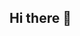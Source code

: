 ## Hi there 👋

<!--
**moulika-siva/moulika-siva** is a ✨ _special_ ✨ repository because its `README.md` (this file) appears on your GitHub profile.

Here are some ideas to get you started:

- 🔭 I’m currently working on personal coding projects
- 🌱 I’m currently learning Dr. Racket
- 👯 I’m looking to collaborate on web designing
- 🤔 I’m looking for help with programming
- 💬 Ask me about my interests
- 📫 How to reach me: sivalenka.m@northeastern.edu
- 😄 Pronouns: she/her
- ⚡ Fun fact: I can understand 5 languages!
-->

